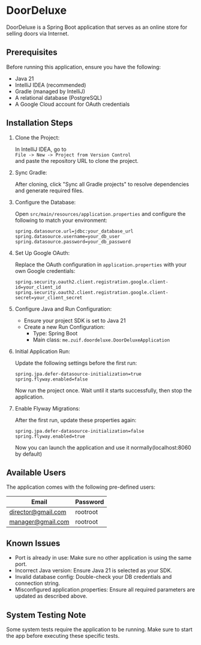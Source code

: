 # DoorDeluxe

DoorDeluxe is a Spring Boot application that serves as an online store for selling doors via Internet.

## Prerequisites

Before running this application, ensure you have the following:

- Java 21
- IntelliJ IDEA (recommended)
- Gradle (managed by IntelliJ)
- A relational database (PostgreSQL)
- A Google Cloud account for OAuth credentials

## Installation Steps

1. Clone the Project:

   In IntelliJ IDEA, go to  
   `File -> New -> Project from Version Control`  
   and paste the repository URL to clone the project.

2. Sync Gradle:

   After cloning, click "Sync all Gradle projects" to resolve dependencies and generate required files.

3. Configure the Database:

   Open `src/main/resources/application.properties` and configure the following to match your environment:

   ```properties
   spring.datasource.url=jdbc:your_database_url
   spring.datasource.username=your_db_user
   spring.datasource.password=your_db_password
   ```

4. Set Up Google OAuth:

   Replace the OAuth configuration in `application.properties` with your own Google credentials:

   ```properties
   spring.security.oauth2.client.registration.google.client-id=your_client_id
   spring.security.oauth2.client.registration.google.client-secret=your_client_secret
   ```

5. Configure Java and Run Configuration:

   - Ensure your project SDK is set to Java 21
   - Create a new Run Configuration:
     - Type: Spring Boot
     - Main class: `me.zuif.doordeluxe.DoorDeluxeApplication`

6. Initial Application Run:

   Update the following settings before the first run:

   ```properties
   spring.jpa.defer-datasource-initialization=true
   spring.flyway.enabled=false
   ```

   Now run the project once. Wait until it starts successfully, then stop the application.

7. Enable Flyway Migrations:

   After the first run, update these properties again:

   ```properties
   spring.jpa.defer-datasource-initialization=false
   spring.flyway.enabled=true
   ```

   Now you can launch the application and use it normally(localhost:8060 by default)

## Available Users

The application comes with the following pre-defined users:

| Email              | Password |
|-------------------|----------|
| director@gmail.com| rootroot |
| manager@gmail.com | rootroot |

## Known Issues

- Port is already in use: Make sure no other application is using the same port.
- Incorrect Java version: Ensure Java 21 is selected as your SDK.
- Invalid database config: Double-check your DB credentials and connection string.
- Misconfigured application.properties: Ensure all required parameters are updated as described above.

## System Testing Note

Some system tests require the application to be running. Make sure to start the app before executing these specific tests.

